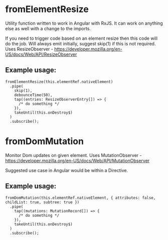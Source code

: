 # fromElementResize

Utility function written to work in Angular with RxJS.  It can work on anything else as well with a change to the imports.

If you need to trigger code based on an element resize then this code will do the job. Will always emit initially, suggest skip(1) if this is not required. Uses ResizeObserver - https://developer.mozilla.org/en-US/docs/Web/API/ResizeObserver

## Example usage:

```
fromElementResize(this.elementRef.nativeElement)
  .pipe(
    skip(1),
    debounceTime(50),
    tap((entries: ResizeObserverEntry[]) => {
      /* do something */
    }),
    takeUntil(this.onDestroy$)
  )
  .subscribe();
```

# fromDomMutation

Monitor Dom updates on given element. Uses MutationObserver - https://developer.mozilla.org/en-US/docs/Web/API/MutationObserver

Suggested use case in Angular would be within a Directive.

## Example usage:

```
fromDomMutation(this.elementRef.nativeElement, { attributes: false, childList: true, subtree: true })
  .pipe(
    tap((mutations: MutationRecord[]) => {
      /* do something */
    }),
    takeUntil(this.onDestroy$)
  )
  .subscribe();
```
